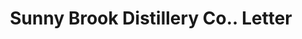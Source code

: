 ---
doi: 10.7916/D8QC1FGC
date_other: '1907'
date_other_textual: '1907'
form: correspondence
genre:
- Letters (correspondence)
name:
- Sunny Brook Distillery Co.
object_in_context_url: https://biggert.cul.columbia.edu/items/view/ave_biggert_00255
subject_hierarchical_geographic:
- Chicago, Illinois, United States
subject_name:
- Sunny Brook Distillery Co.
title: Sunny Brook Distillery Co.. Letter
sort_title: Sunny Brook Distillery Co.. Letter
call_number: ave_biggert_00255
coordinates:
- 41.83694444444445,-87.68472222222222
pid: ave_biggert_00255
identifiers: ave_biggert_00255
thumbnail: https://derivativo-1.library.columbia.edu/iiif/2/ldpd:345144/full/!256,256/0/native.jpg
permalink: /biggert/ave_biggert_00255/
layout: iiif-image-page
---